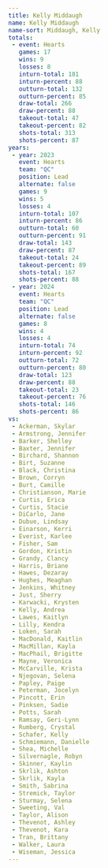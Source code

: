 ```yaml
---
title: Kelly Middaugh
name: Kelly Middaugh
name-sort: Middaugh, Kelly
totals:
 - event: Hearts
   games: 17
   wins: 9
   losses: 8
   inturn-total: 181
   inturn-percent: 88
   outturn-total: 132
   outturn-percent: 85
   draw-total: 266
   draw-percent: 88
   takeout-total: 47
   takeout-percent: 82
   shots-total: 313
   shots-percent: 87
years:
 - year: 2023
   event: Hearts
   team: "QC"
   position: Lead
   alternate: false
   games: 9
   wins: 5
   losses: 4
   inturn-total: 107
   inturn-percent: 86
   outturn-total: 60
   outturn-percent: 91
   draw-total: 143
   draw-percent: 87
   takeout-total: 24
   takeout-percent: 89
   shots-total: 167
   shots-percent: 88
 - year: 2024
   event: Hearts
   team: "QC"
   position: Lead
   alternate: false
   games: 8
   wins: 4
   losses: 4
   inturn-total: 74
   inturn-percent: 92
   outturn-total: 72
   outturn-percent: 80
   draw-total: 123
   draw-percent: 88
   takeout-total: 23
   takeout-percent: 76
   shots-total: 146
   shots-percent: 86
vs:
 - Ackerman, Skylar
 - Armstrong, Jennifer
 - Barker, Shelley
 - Baxter, Jennifer
 - Birchard, Shannon
 - Birt, Suzanne
 - Black, Christina
 - Brown, Corryn
 - Burt, Camille
 - Christianson, Marie
 - Curtis, Erica
 - Curtis, Stacie
 - DiCarlo, Jane
 - Dubue, Lindsay
 - Einarson, Kerri
 - Everist, Karlee
 - Fisher, Sam
 - Gordon, Kristin
 - Grandy, Clancy
 - Harris, Briane
 - Hawes, Dezaray
 - Hughes, Meaghan
 - Jenkins, Whitney
 - Just, Sherry
 - Karwacki, Krysten
 - Kelly, Andrea
 - Lawes, Kaitlyn
 - Lilly, Kendra
 - Loken, Sarah
 - MacDonald, Kaitlin
 - MacMillan, Kayla
 - MacPhail, Brigitte
 - Mayne, Veronica
 - McCarville, Krista
 - Njegovan, Selena
 - Papley, Paige
 - Peterman, Jocelyn
 - Pincott, Erin
 - Pinksen, Sadie
 - Potts, Sarah
 - Ramsay, Geri-Lynn
 - Rumberg, Crystal
 - Schafer, Kelly
 - Schmiemann, Danielle
 - Shea, Michelle
 - Silvernagle, Robyn
 - Skinner, Kaylin
 - Skrlik, Ashton
 - Skrlik, Kayla
 - Smith, Sabrina
 - Stremick, Taylor
 - Sturmay, Selena
 - Sweeting, Val
 - Taylor, Alison
 - Thevenot, Ashley
 - Thevenot, Kara
 - Tran, Brittany
 - Walker, Laura
 - Wiseman, Jessica
---
```

